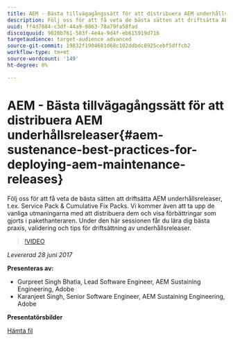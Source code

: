 ```yaml
---
title: AEM - Bästa tillvägagångssätt för att distribuera AEM underhållsreleaser
description: Följ oss för att få veta de bästa sätten att driftsätta AEM underhållsreleaser, t.ex. Service Pack & Cumulative Fix Packs. Vi kommer även att ta upp de vanliga utmaningarna med att distribuera dem och visa förbättringar som gjorts i pakethanteraren. Under den här sessionen får du lära dig bästa praxis, validering och tips för driftsättning av underhållsreleaser.
uuid: ff4d7884-c3df-44a9-9863-78a79fa58fad
discoiquuid: 9020b761-503f-4e4a-9d4f-eb615919d716
targetaudience: target-audience advanced
source-git-commit: 19832f1904681d68c102ddbdc8925cebf5dffcb2
workflow-type: tm+mt
source-wordcount: '149'
ht-degree: 0%

---
```



# AEM - Bästa tillvägagångssätt för att distribuera AEM underhållsreleaser{#aem-sustenance-best-practices-for-deploying-aem-maintenance-releases}

Följ oss för att få veta de bästa sätten att driftsätta AEM underhållsreleaser, t.ex. Service Pack &amp; Cumulative Fix Packs. Vi kommer även att ta upp de vanliga utmaningarna med att distribuera dem och visa förbättringar som gjorts i pakethanteraren. Under den här sessionen får du lära dig bästa praxis, validering och tips för driftsättning av underhållsreleaser.

>[!VIDEO](https://video.tv.adobe.com/v/18982/?quality=9)

*Levererad 28 juni 2017*

**Presenteras av:**

* Gurpreet Singh Bhatia, Lead Software Engineer, AEM Sustaining Engineering, Adobe
* Karanjeet Singh, Senior Software Engineer, AEM Sustaining Engineering, Adobe

**Presentatörsbilder**

[Hämta fil](assets/aem-sustenance-best-practices-gems.pdf)
<!--
[Get back to the Overview](https://helpx.adobe.com/experience-manager/kt/eseminars/gems/aem-index.html)
-->
